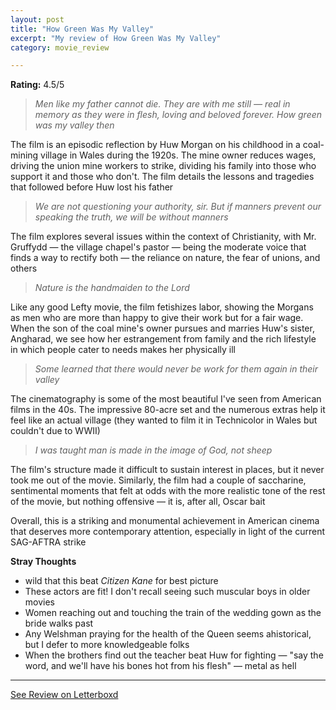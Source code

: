```yaml
---
layout: post
title: "How Green Was My Valley"
excerpt: "My review of How Green Was My Valley"
category: movie_review

---
```


**Rating:** 4.5/5

<blockquote><i>Men like my father cannot die. They are with me still — real in memory as they were in flesh, loving and beloved forever. How green was my valley then</i></blockquote>The film is an episodic reflection by Huw Morgan on his childhood in a coal-mining village in Wales during the 1920s. The mine owner reduces wages, driving the union mine workers to strike, dividing his family into those who support it and those who don't. The film details the lessons and tragedies that followed before Huw lost his father

<blockquote><i>We are not questioning your authority, sir. But if manners prevent our speaking the truth, we will be without manners</i></blockquote>The film explores several issues within the context of Christianity, with Mr. Gruffydd — the village chapel's pastor — being the moderate voice that finds a way to rectify both — the reliance on nature, the fear of unions, and others

<blockquote><i>Nature is the handmaiden to the Lord</i></blockquote>Like any good Lefty movie, the film fetishizes labor, showing the Morgans as men who are more than happy to give their work but for a fair wage. When the son of the coal mine's owner pursues and marries Huw's sister, Angharad, we see how her estrangement from family and the rich lifestyle in which people cater to needs makes her physically ill

<blockquote><i>Some learned that there would never be work for them again in their valley</i></blockquote>The cinematography is some of the most beautiful I've seen from American films in the 40s. The impressive 80-acre set and the numerous extras help it feel like an actual village (they wanted to film it in Technicolor in Wales but couldn't due to WWII)

<blockquote><i>I was taught man is made in the image of God, not sheep</i></blockquote>The film's structure made it difficult to sustain interest in places, but it never took me out of the movie. Similarly, the film had a couple of saccharine, sentimental moments that felt at odds with the more realistic tone of the rest of the movie, but nothing offensive — it is, after all, Oscar bait

Overall, this is a striking and monumental achievement in American cinema that deserves more contemporary attention, especially in light of the current SAG-AFTRA strike

<b>Stray Thoughts</b>
* wild that this beat <i>Citizen Kane </i>for best picture
* These actors are fit! I don't recall seeing such muscular boys in older movies
* Women reaching out and touching the train of the wedding gown as the bride walks past
* Any Welshman praying for the health of the Queen seems ahistorical, but I defer to more knowledgeable folks
* When the brothers find out the teacher beat Huw for fighting — "say the word, and we'll have his bones hot from his flesh" — metal as hell

<hr>

[See Review on Letterboxd](https://boxd.it/4SP2J3)
